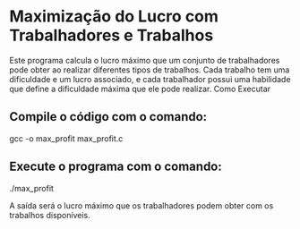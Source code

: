 # Maximização do Lucro com Trabalhadores e Trabalhos

Este programa calcula o lucro máximo que um conjunto de trabalhadores pode obter ao realizar diferentes tipos de trabalhos. Cada trabalho tem uma dificuldade e um lucro associado, e cada trabalhador possui uma habilidade que define a dificuldade máxima que ele pode realizar.
Como Executar

## Compile o código com o comando:

 gcc -o max_profit max_profit.c 

## Execute o programa com o comando:

 ./max_profit

A saída será o lucro máximo que os trabalhadores podem obter com os trabalhos disponíveis.
